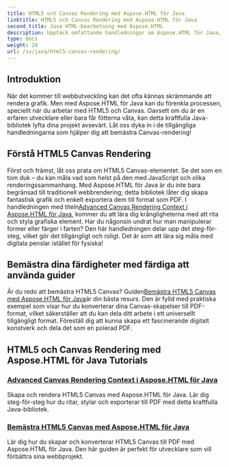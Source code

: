 ```yaml
---
title: HTML5 och Canvas Rendering med Aspose.HTML för Java
linktitle: HTML5 och Canvas Rendering med Aspose.HTML för Java
second_title: Java HTML-bearbetning med Aspose.HTML
description: Upptäck omfattande handledningar om Aspose.HTML för Java, som täcker HTML5 och Canvas-rendering för att berika dina färdigheter i webbutveckling.
type: docs
weight: 20
url: /sv/java/html5-canvas-rendering/
---
```

## Introduktion

När det kommer till webbutveckling kan det ofta kännas skrämmande att rendera grafik. Men med Aspose.HTML för Java kan du förenkla processen, speciellt när du arbetar med HTML5 och Canvas. Oavsett om du är en erfaren utvecklare eller bara får fötterna våta, kan detta kraftfulla Java-bibliotek lyfta dina projekt avsevärt. Låt oss dyka in i de tillgängliga handledningarna som hjälper dig att bemästra Canvas-rendering!

## Förstå HTML5 Canvas Rendering

Först och främst, låt oss prata om HTML5 Canvas-elementet. Se det som en tom duk – du kan måla vad som helst på den med JavaScript och olika renderingssammanhang. Med Aspose.HTML för Java är du inte bara begränsad till traditionell webbrendering; detta bibliotek låter dig skapa fantastisk grafik och enkelt exportera dem till format som PDF. I handledningen med titeln[Advanced Canvas Rendering Context i Aspose.HTML för Java](./advanced-canvas-rendering-context/), kommer du att lära dig krångligheterna med att rita och styla grafiska element. Har du någonsin undrat hur man manipulerar former eller färger i farten? Den här handledningen delar upp det steg-för-steg, vilket gör det tillgängligt och roligt. Det är som att lära sig måla med digitala penslar istället för fysiska!

## Bemästra dina färdigheter med färdiga att använda guider

 Är du redo att bemästra HTML5 Canvas? Guiden[Bemästra HTML5 Canvas med Aspose.HTML för Java](./html5-canvas/)är din bästa resurs. Den är fylld med praktiska exempel som visar hur du konverterar dina Canvas-skapelser till PDF-format, vilket säkerställer att du kan dela ditt arbete i ett universellt tillgängligt format. Föreställ dig att kunna skapa ett fascinerande digitalt konstverk och dela det som en polerad PDF.

## HTML5 och Canvas Rendering med Aspose.HTML för Java Tutorials
### [Advanced Canvas Rendering Context i Aspose.HTML för Java](./advanced-canvas-rendering-context/)
Skapa och rendera HTML5 Canvas med Aspose.HTML för Java. Lär dig steg-för-steg hur du ritar, stylar och exporterar till PDF med detta kraftfulla Java-bibliotek.
### [Bemästra HTML5 Canvas med Aspose.HTML för Java](./html5-canvas/)
Lär dig hur du skapar och konverterar HTML5 Canvas till PDF med Aspose.HTML för Java. Den här guiden är perfekt för utvecklare som vill förbättra sina webbprojekt.